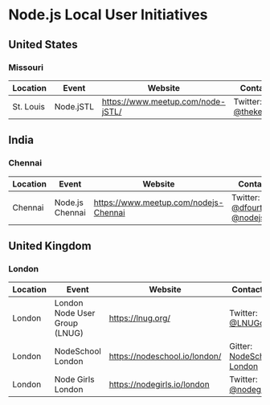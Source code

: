# Node.js Local User Initiatives

## United States

### Missouri

Location | Event | Website | Contact Point
-------- | ----- | ------- | -------------
St. Louis | Node.jSTL | <https://www.meetup.com/node-jSTL/> | Twitter: [@thekeithchester](https://twitter.com/thekeithchester?lang=fr)

## India

### Chennai

Location | Event | Website | Contact Point
-------- | ----- | ------- | -------------
Chennai | Node.js Chennai | <https://www.meetup.com/nodejs-Chennai> | Twitter: [@dfourthi](https://twitter.com/dfourthi), [@nodejs_chennai](https://twitter.com/nodejs_chennai)

## United Kingdom

### London

Location | Event | Website | Contact Point
-------- | ----- | ------- | -------------
London | London Node User Group (LNUG) | <https://lnug.org/> | Twitter: [@LNUGorg](https://twitter.com/LNUGorg)
London | NodeSchool London | <https://nodeschool.io/london/> | Gitter: [NodeSchool London](https://gitter.im/nodeschool/london)
London | Node Girls London | <https://nodegirls.io/london> | Twitter: [@nodegirls_ldn](https://twitter.com/nodegirls_ldn)
